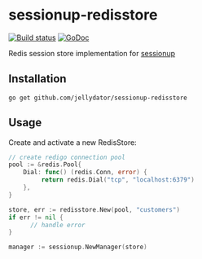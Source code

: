 # sessionup-redisstore

[![Build status](https://travis-ci.org/jellydator/sessionup-redisstore.svg?branch=master)](https://travis-ci.org/jellydator/sessionup-redisstore)
[![GoDoc](https://godoc.org/github.com/jellydator/sessionup-redisstore?status.png)](https://godoc.org/github.com/jellydator/sessionup-redisstore)

Redis session store implementation for [sessionup](https://github.com/jellydator/sessionup)

## Installation
```
go get github.com/jellydator/sessionup-redisstore
```

## Usage
Create and activate a new RedisStore:
```go
// create redigo connection pool
pool := &redis.Pool{
    Dial: func() (redis.Conn, error) {
         return redis.Dial("tcp", "localhost:6379")
    },
}

store, err := redisstore.New(pool, "customers")
if err != nil {
      // handle error
}

manager := sessionup.NewManager(store)
```
